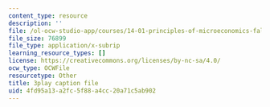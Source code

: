```yaml
---
content_type: resource
description: ''
file: /ol-ocw-studio-app/courses/14-01-principles-of-microeconomics-fall-2018/4fd95a13a2fc5f88a4cc20a71c5ab902_B6wI0CE4GjM.vtt
file_size: 76899
file_type: application/x-subrip
learning_resource_types: []
license: https://creativecommons.org/licenses/by-nc-sa/4.0/
ocw_type: OCWFile
resourcetype: Other
title: 3play caption file
uid: 4fd95a13-a2fc-5f88-a4cc-20a71c5ab902
---
```

